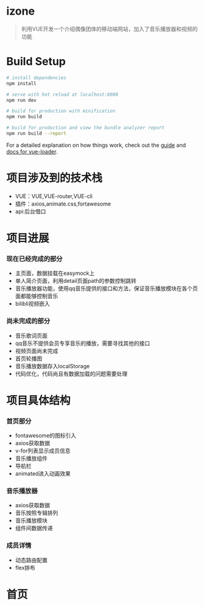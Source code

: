 # izone

> 利用VUE开发一个介绍偶像团体的移动端网站，加入了音乐播放器和视频的功能

# Build Setup

``` bash
# install dependencies
npm install

# serve with hot reload at localhost:8080
npm run dev

# build for production with minification
npm run build

# build for production and view the bundle analyzer report
npm run build --report
```

For a detailed explanation on how things work, check out the [guide](http://vuejs-templates.github.io/webpack/) and [docs for vue-loader](http://vuejs.github.io/vue-loader).

# 项目涉及到的技术栈
- VUE：VUE,VUE-router,VUE-cli
- 插件：axios,animate.css,fortawesome
- api:后台借口

# 项目进展
### 现在已经完成的部分
- 主页面，数据挂载在easymock上
- 单人简介页面，利用detail页面path的参数控制跳转
- 音乐播放器功能，使用qq音乐提供的接口和方法，保证音乐播放模块在各个页面都能够控制音乐
- bilibli视频嵌入
### 尚未完成的部分
- 音乐歌词页面
- qq音乐不提供会员专享音乐的播放，需要寻找其他的接口
- 视频页面尚未完成
- 首页轮播图
- 音乐播放数据存入localStorage
- 代码优化，代码尚且有数据加载的问题需要处理

# 项目具体结构
### 首页部分
- fontawesome的图标引入
- axios获取数据
- v-for列表显示成员信息
- 音乐播放组件
- 导航栏
- animated进入动画效果
### 音乐播放器
- axios获取数据
- 音乐按照专辑排列
- 音乐播放模块
- 组件间数据传递
### 成员详情
- 动态路由配置
- flex排布

# 首页

